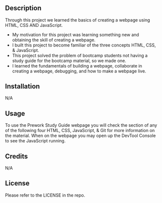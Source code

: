 # <Prework Study Guide Webpage>

## Description

Through this project we learned the basics of creating a webpage using HTML, CSS AND JavaScript.

- My motivation for this project was learning something new and obtaining the skill of creating a webpage.
- I built this project to become familiar of the three concepts HTML, CSS, & JavaScript.
- This project solved the problem of bootcamp students not having a study guide for the bootcamp material, so we made one.
- I learned the fundamentals of building a webpage, collaborate in creating a webpage, debugging, and how to make a webpage live.

## Installation

N/A

## Usage

To use the Prework Study Guide webpage you will check the section of any of the following four HTML, CSS, JavaScript, & Git for more information on the material. When on the webpage you may open up the DevTool Console to see the JavaScript running. 

## Credits
 
N/A

## License

Please refer to the LICENSE in the repo.
